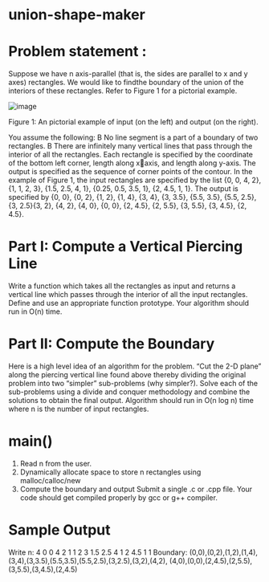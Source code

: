 # union-shape-maker
# Problem statement : 
 Suppose we have n axis-parallel (that is, the sides are parallel to x and y axes) rectangles. We would
 like to findthe boundary of the union of the interiors of these rectangles. Refer to Figure 1 for a pictorial
 example.
 
 ![image](https://user-images.githubusercontent.com/74665055/124748618-f8342500-df40-11eb-9243-e7724b87fc6d.png)

 Figure 1: An pictorial example of input (on the left) and output (on the right).
 

You assume the following:
B No line segment is a part of a boundary of two rectangles.
B There are infinitely many vertical lines that pass through the interior of all the rectangles.
Each rectangle is specified by the coordinate of the bottom left corner, length along xaxis, and length along y-axis. The output is specified as the sequence of corner points
of the contour. In the example of Figure 1, the input rectangles are specified by the list
{0, 0, 4, 2}, {1, 1, 2, 3}, {1.5, 2.5, 4, 1}, {0.25, 0.5, 3.5, 1}, {2, 4.5, 1, 1}. The output is specified by
{0, 0}, {0, 2}, {1, 2}, {1, 4}, {3, 4}, {3, 3.5}, {5.5, 3.5}, {5.5, 2.5}, {3, 2.5}{3, 2}, {4, 2}, {4, 0}, {0, 0}, {2, 4.5}, {2, 5.5},
{3, 5.5}, {3, 4.5}, {2, 4.5}.

# Part I: Compute a Vertical Piercing Line
Write a function which takes all the rectangles as input and returns a vertical line which passes through
the interior of all the input rectangles. Define and use an appropriate function prototype. Your algorithm
should run in O(n) time.

# Part II: Compute the Boundary
Here is a high level idea of an algorithm for the problem. “Cut the 2-D plane” along the piercing vertical
line found above thereby dividing the original problem into two “simpler” sub-problems (why simpler?).
Solve each of the sub-problems using a divide and conquer methodology and combine the solutions to
obtain the final output. Algorithm should run in O(n log n) time where n is the number of input
rectangles.
# main()
1. Read n from the user.
2. Dynamically allocate space to store n rectangles using malloc/calloc/new
3. Compute the boundary and output
Submit a single .c or .cpp file. Your code should get compiled properly by gcc or g++ compiler.

# Sample Output
Write n: 4
0 0 4 2
1 1 2 3
1.5 2.5 4 1
2 4.5 1 1
Boundary: (0,0),(0,2),(1,2),(1,4),(3,4),(3,3.5),(5.5,3.5),(5.5,2.5),(3,2.5),(3,2),(4,2),
(4,0),(0,0),(2,4.5),(2,5.5),(3,5.5),(3,4.5),(2,4.5)
